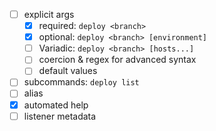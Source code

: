 
- [ ] explicit args
  - [x] required: `deploy <branch>`
  - [x] optional: `deploy <branch> [environment]`
  - [ ] Variadic: `deploy <branch> [hosts...]`
  - [ ] coercion & regex for advanced syntax
  - [ ] default values
- [ ] subcommands: `deploy list`
- [ ] alias
- [x] automated help
- [ ] listener metadata

